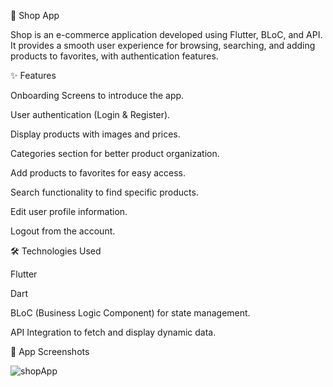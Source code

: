 🛒 Shop App

Shop is an e-commerce application developed using Flutter, BLoC, and API. It provides a smooth user experience for browsing, searching, and adding products to favorites, with authentication features.

✨ Features

Onboarding Screens to introduce the app.

User authentication (Login & Register).

Display products with images and prices.

Categories section for better product organization.

Add products to favorites for easy access.

Search functionality to find specific products.

Edit user profile information.

Logout from the account.

🛠️ Technologies Used

Flutter

Dart

BLoC (Business Logic Component) for state management.

API Integration to fetch and display dynamic data.

📸 App Screenshots



![shopApp](https://github.com/user-attachments/assets/900544ce-887f-49bb-b339-73c68dfd6d0c)

